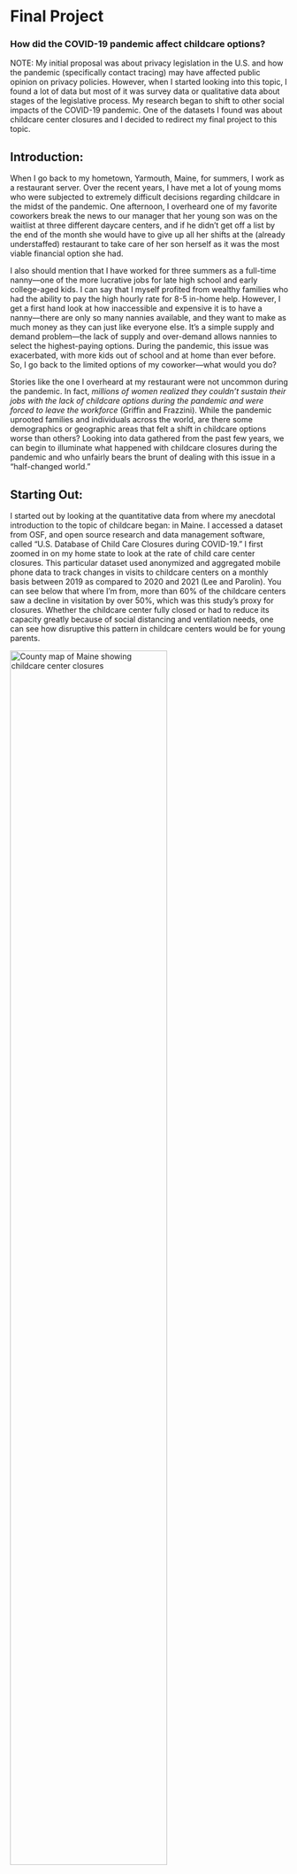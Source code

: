 # Final Project
### How did the COVID-19 pandemic affect childcare options? 

NOTE: My initial proposal was about privacy legislation in the U.S. and how the pandemic (specifically contact tracing) may have affected public opinion on privacy policies. However, when I started looking into this topic, I found a lot of data but most of it was survey data or qualitative data about stages of the legislative process. My research began to shift to other social impacts of the COVID-19 pandemic. One of the datasets I found was about childcare center closures and I decided to redirect my final project to this topic.


## Introduction:

When I go back to my hometown, Yarmouth, Maine, for summers, I work as a restaurant server. Over the recent years, I have met a lot of young moms who were subjected to extremely difficult decisions regarding childcare in the midst of the pandemic. One afternoon, I overheard one of my favorite coworkers break the news to our manager that her young son was on the waitlist at three different daycare centers, and if he didn’t get off a list by the end of the month she would have to give up all her shifts at the (already understaffed) restaurant to take care of her son herself as it was the most viable financial option she had. 

I also should mention that I have worked for three summers as a full-time nanny––one of the more lucrative jobs for late high school and early college-aged kids. I can say that I myself profited from wealthy families who had the ability to pay the high hourly rate for 8-5 in-home help. However, I get a first hand look at how inaccessible and expensive it is to have a nanny––there are only so many nannies available, and they want to make as much money as they can just like everyone else. It’s a simple supply and demand problem––the lack of supply and over-demand allows nannies to select the highest-paying options. During the pandemic, this issue was exacerbated, with more kids out of school and at home than ever before. So, I go back to the limited options of my coworker––what would you do?

Stories like the one I overheard at my restaurant were not uncommon during the pandemic. In fact, *millions of women realized they couldn’t sustain their jobs with the lack of childcare options during the pandemic and were forced to leave the workforce* (Griffin and Frazzini). While the pandemic uprooted families and individuals across the world, are there some demographics or geographic areas that felt a shift in childcare options worse than others? Looking into data gathered from the past few years, we can begin to illuminate what happened with childcare closures during the pandemic and who unfairly bears the brunt of dealing with this issue in a “half-changed world.”

## Starting Out:

I started out by looking at the quantitative data from where my anecdotal introduction to the topic of childcare began: in Maine. I accessed a dataset from OSF, and open source research and data management software, called “U.S. Database of Child Care Closures during COVID-19.” I first zoomed in on my home state to look at the rate of child care center closures. This particular dataset used anonymized and aggregated mobile phone data to track changes in visits to childcare centers on a monthly basis between 2019 as compared to 2020 and 2021 (Lee and Parolin). You can see below that where I’m from, more than 60% of the childcare centers saw a decline in visitation by over 50%, which was this study’s proxy for closures. Whether the childcare center fully closed or had to reduce its capacity greatly because of social distancing and ventilation needs, one can see how disruptive this pattern in childcare centers would be for young parents. 

<img  alt = "County map of Maine showing childcare center closures" src="https://user-images.githubusercontent.com/114178058/206836560-1f2d274a-a133-432f-a1e9-166c808e38d9.png" width=75% height=75%>

## Is this just an issue in Maine? It doesn’t seem that way…

Next, I looked at Lee and Parolin’s data across the entire U.S. to see if this issue was specific to Maine. As can be seen below, a majority of childcare centers across the U.S. saw a mean decrease of between 25-50%––which indicates the probability for a lot of closures across the entire country, not just in one area. 
![us_mean_change_gg](https://user-images.githubusercontent.com/114178058/206836563-eb59cf6e-493d-4934-9860-72b764dc537d.png)
## When did all of these closures begin?
Let's look at a timeline of 2020. 
![closures_by_month_gg](https://user-images.githubusercontent.com/114178058/206836573-c6c14daa-f2b7-466e-8d99-b0a896cdfbd8.png)
From the same dataset, we can look at the timeline of closures. At the beginning of 2020, childcare centers seem to have just about the same amount of traffic as in the previous year. However, unsurprisingly, in March of 2020, centers appear to begin to close. By April, over an astonishing 30% of all childcare centers see less than 50% of the visitation that they did in the previous April. This indicates that around *a third* of all childcare centers have become inaccessible or much less accessible to families in need.
### One of the states we can see with one of the highest mean change rates is California. Let’s take a deeper look at California.
<img  alt = "County map of California showing childcare center closures" src="https://user-images.githubusercontent.com/114178058/206836564-ee1c748f-a293-45f0-98f0-43685582e0b5.png" width=40% height=40%>
<img  alt = "County map of California showing poverty rates" src="https://user-images.githubusercontent.com/114178058/206836635-ae5d5f37-27ea-4ba8-af0b-46c81cc35059.png" width=40% height=40%>
Looking at the overall scale and shading of the California county map, it is apparent that in the majority of California’s counties, 75% of schools were closed or majorly cut their enrollment. Does the closure rate vary in areas that have lower socioeconomic status? We can contemplate this question by giving a look at the second map here that shows the percentage of the total population of each county that lives below the federal poverty line, according to the USDA Economic Research Service ("Poverty"). As shown in the maps, closures affected all areas, despite poverty status. There does not appear to be a very strong correlation here, which shows how the pandemic really affected all people. However, people with lower socioeconomic status had drastically fewer options than more privileged families. 

More privileged families had the ability to shift their career to a remote option and work from home to take part-time care over their children. For example, an occupational therapist PBS interviewed was able to switch up his gig for teaching an online class and found that taking a slight pay cut switching to an online position and caring for the baby at home was more financially sensible than paying for the $2,500 monthly cost of infant care (Ho and Boak).

# How much do low-income families have to spend on childcare?


Below is a graph with data from OECD of the top 10 countries where minimum-wage earning couples spend the highest percent of their household income on childcare ("Net Childcare Costs"). Here we can see that in the U.S., the third highest, minimum-wage earning couples spend **27% of their family income on child care.**

![childcare_cost_gg](https://user-images.githubusercontent.com/114178058/206836579-3f904386-b8d2-4cc9-9045-440028b29ed5.png)

To make matters worse, kids were not able to get their vaccinations at the same time as the rest of the population, which added to the emotional strain of the pandemic. Without vaccinations, kids had to quarantine more frequently and for longer periods of time than the CDC allowed vaccinated people to. Here we can see data from the CDC that shows how few kids are fully vaccinated, and this number was much less  in the past years ("Covid-19 Vaccination Age and Sex Trends").One study published in Frontiers of Psychology stated that “Quarantine's impact on children's behavioral and emotional problems is mediated by parent's individual and dyadic stress, with a stronger effect from the latter”(Spinelli et al.). 

![vax_by_age_gg](https://user-images.githubusercontent.com/114178058/206836582-589557c5-b0cc-41a6-b726-ca4159469b39.png)

Overall, childcare closures during the pandemic appear to be a widespread, financially and emotionally damaging issue. These statistics coupled with personal anecdotes demonstrate that there may be deeper issues with the childcare industry in the U.S. as a whole. Continued data from the pandemic about childcare options, pay rates for nannies versus daycare workers, and further emotional analysis will likely be available soon, and will be important to analyze for the wellbeing of the youth of our country. This blog here only scratches the surface of the dimensional issue, and begins to give exigence for changes in the availability of childcare options.

# Sources Cited:  

Kelley Griffin, Kevin Frazzini. “Wake-up Call for Child Care as Pandemic Exposes Troubled System.” National Conference of State Legislatures, NCSL, https://www.ncsl.org/research/education/wake-up-call-for-child-care-as-pandemic-exposes-troubled-system-magazine2022.aspx. 

Lee, Emma K., and Zachary Parolin. (2021). “The Care Burden During COVID-19: A National Database of Child Care Closures in the United States.” OSF Preprints. May 14. osf.io/t5d3q.

“Poverty.” USDA ERS - Data Products, https://data.ers.usda.gov/reports.aspx?ID=17826. 

Ho, Sally, and Josh Boak. “Worsened by Pandemic, Child Care Crisis Hampers Broader Economy.” PBS, Public Broadcasting Service, 27 Oct. 2021, https://www.pbs.org/newshour/economy/worsened-by-pandemic-child-care-crisis-hampers-broader-economy. 

"Net childcare costs for parents using childcare facilities." OECD, https://stats.oecd.org/

“Covid-19 Vaccination Age and Sex Trends in the United States, National and Jurisdictional.” Centers for Disease Control and Prevention, Centers for Disease Control and Prevention, https://data.cdc.gov/Vaccinations/COVID-19-Vaccination-Age-and-Sex-Trends-in-the-Uni/5i5k-6cmh/data. 

Spinelli, Maria, et al. “Parents' Stress and Children's Psychological Problems in Families Facing the COVID-19 Outbreak in Italy.” Frontiers, Frontiers, 22 June 2020, https://www.frontiersin.org/articles/10.3389/fpsyg.2020.01713/full. 


Packages Bibliography:
[references.pdf](https://github.com/hgNU2023/data_viz_390_hg/files/10200664/references.pdf)
